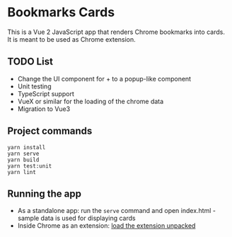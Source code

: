 # Bookmarks Cards
This is a Vue 2 JavaScript app that renders Chrome bookmarks into cards. It is meant to be used as Chrome extension.

## TODO List
- Change the UI component for + to a popup-like component
- Unit testing
- TypeScript support
- VueX or similar for the loading of the chrome data
- Migration to Vue3

## Project commands
```
yarn install
yarn serve
yarn build
yarn test:unit
yarn lint
```

## Running the app
- As a standalone app: run the ```serve``` command and open index.html - sample data is used for displaying cards
- Inside Chrome as an extension: [load the extension unpacked](https://developer.chrome.com/extensions/getstarted)
